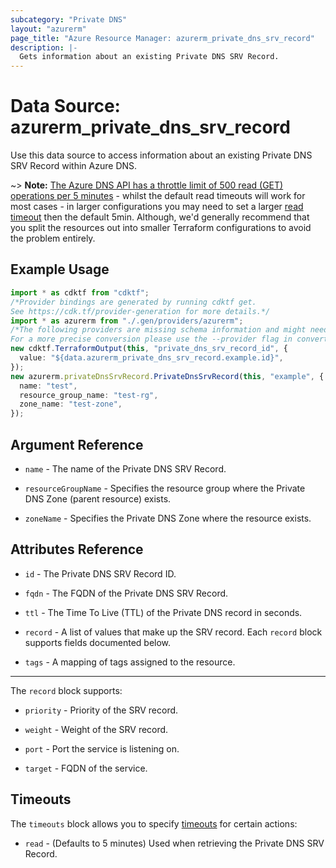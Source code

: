 ```yaml
---
subcategory: "Private DNS"
layout: "azurerm"
page_title: "Azure Resource Manager: azurerm_private_dns_srv_record"
description: |-
  Gets information about an existing Private DNS SRV Record.
---
```


# Data Source: azurerm\_private\_dns\_srv\_record

Use this data source to access information about an existing Private DNS SRV Record within Azure DNS.

\~> **Note:** [The Azure DNS API has a throttle limit of 500 read (GET) operations per 5 minutes](https://docs.microsoft.com/azure/azure-resource-manager/management/request-limits-and-throttling#network-throttling) - whilst the default read timeouts will work for most cases - in larger configurations you may need to set a larger [read timeout](https://www.terraform.io/language/resources/syntax#operation-timeouts) then the default 5min. Although, we'd generally recommend that you split the resources out into smaller Terraform configurations to avoid the problem entirely.

## Example Usage

```typescript
import * as cdktf from "cdktf";
/*Provider bindings are generated by running cdktf get.
See https://cdk.tf/provider-generation for more details.*/
import * as azurerm from "./.gen/providers/azurerm";
/*The following providers are missing schema information and might need manual adjustments to synthesize correctly: azurerm.
For a more precise conversion please use the --provider flag in convert.*/
new cdktf.TerraformOutput(this, "private_dns_srv_record_id", {
  value: "${data.azurerm_private_dns_srv_record.example.id}",
});
new azurerm.privateDnsSrvRecord.PrivateDnsSrvRecord(this, "example", {
  name: "test",
  resource_group_name: "test-rg",
  zone_name: "test-zone",
});

```

## Argument Reference

*   `name` - The name of the Private DNS SRV Record.

*   `resourceGroupName` - Specifies the resource group where the Private DNS Zone (parent resource) exists.

*   `zoneName` - Specifies the Private DNS Zone where the resource exists.

## Attributes Reference

*   `id` - The Private DNS SRV Record ID.

*   `fqdn` - The FQDN of the Private DNS SRV Record.

*   `ttl` - The Time To Live (TTL) of the Private DNS record in seconds.

*   `record` - A list of values that make up the SRV record. Each `record` block supports fields documented below.

*   `tags` - A mapping of tags assigned to the resource.

***

The `record` block supports:

*   `priority` - Priority of the SRV record.

*   `weight` - Weight of the SRV record.

*   `port` - Port the service is listening on.

*   `target` - FQDN of the service.

## Timeouts

The `timeouts` block allows you to specify [timeouts](https://www.terraform.io/language/resources/syntax#operation-timeouts) for certain actions:

* `read` - (Defaults to 5 minutes) Used when retrieving the Private DNS SRV Record.
